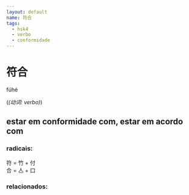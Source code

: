 ```yaml
--- 
layout: default
name: 符合 
tags: 
  - hsk4
  - verbo
  - conformidade
--- 
```

# 符合 
fúhé  
 
(*(动词: verbo)*)  
## estar em conformidade com, estar em acordo com 
### radicais: 
符 = 竹 + 付  
合 = 亼 + 口  
### relacionados: 
